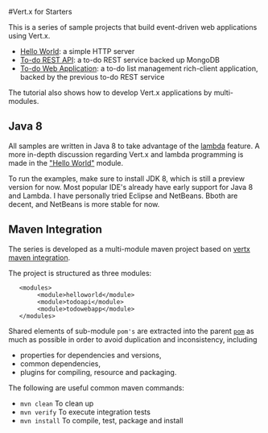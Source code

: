 #Vert.x for Starters

This is a series of sample projects that build event-driven web applications using Vert.x. 

* [Hello World](https://github.com/relai/vertx-starters/tree/master/helloworld): a simple HTTP server
* [To-do REST API](https://github.com/relai/vertx-starters/tree/master/todoapi): a to-do REST service backed up MongoDB
* [To-do Web Application](https://github.com/relai/vertx-starters/tree/master/todowebapp): a to-do list management rich-client application, backed by the previous to-do REST service

The tutorial also shows how to develop Vert.x applications by multi-modules. 

## Java 8

All samples are written in Java 8 to take advantage of the [lambda](http://relai.blogspot.com/2013/11/java-lambda-cheat-sheet.html) feature. A more in-depth discussion regarding Vert.x and lambda programming is made in the ["Hello World"](https://github.com/relai/vertx-starters/tree/master/helloworld) module.

To run the examples, make sure to install JDK 8, which is still a preview version for now. Most popular IDE's already have early support for Java 8 and Lambda. I have personally tried Eclipse and NetBeans. Bboth are decent, and NetBeans is more stable for now.


## Maven Integration

The series is developed as a multi-module maven project based on [vertx maven integration](http://vertx.io/maven_dev.html). 

The project is structured as three modules:

       <modules>
            <module>helloworld</module>
            <module>todoapi</module>
            <module>todowebapp</module>
       </modules>  

Shared elements of sub-module `pom's` are extracted into the parent [`pom`](https://github.com/relai/vertx-starters/blob/master/pom.xml) as much as possible in order to avoid duplication and inconsistency, including

* properties for dependencies and versions,
* common dependencies,
* plugins for compiling, resource and packaging.


The following are useful common maven commands:

*  `mvn clean`      To clean up
*  `mvn verify`     To execute integration tests
*  `mvn install`    To compile, test, package and install

